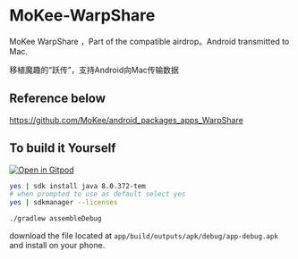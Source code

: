 # MoKee-WarpShare

MoKee WarpShare ，Part of the compatible airdrop。Android transmitted to Mac.

移植魔趣的“跃传”，支持Android向Mac传输数据

## Reference below

https://github.com/MoKee/android_packages_apps_WarpShare

## To build it Yourself

[![Open in Gitpod](https://gitpod.io/button/open-in-gitpod.svg)](https://gitpod.io/from-referrer/)

```bash
yes | sdk install java 8.0.372-tem
# when prompted to use as default select yes
yes | sdkmanager --licenses

./gradlew assembleDebug
```

download the file located at `app/build/outputs/apk/debug/app-debug.apk` and install on your phone.
